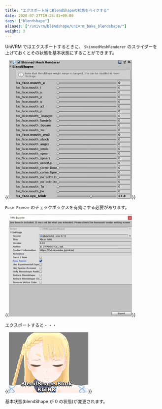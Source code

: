 ```yaml
---
title: "エクスポート時にBlendShapeの状態をベイクする"
date: 2020-07-27T19:28:41+09:00
tags: ["blendshape"]
aliases: ["/univrm/blendshape/univrm_bake_blendshape/"]
weight: 3
---
```


UniVRM ではエクスポートするときに、 `SkinnedMeshRenderer` のスライダーを上げておくとその状態を基本状態にすることができます。

{{<img width="400" src="images/vrm/blendshape_value.jpg" >}}

`Pose Freeze` のチェックボックスを有効にする必要があります。

{{<img width="400" src="images/vrm/check_freeze.jpg">}}

エクスポートすると・・・

{{<img src="images/vrm/bake_blink.gif">}}

基本状態(blendShape が 0 の状態)が変更されます。
